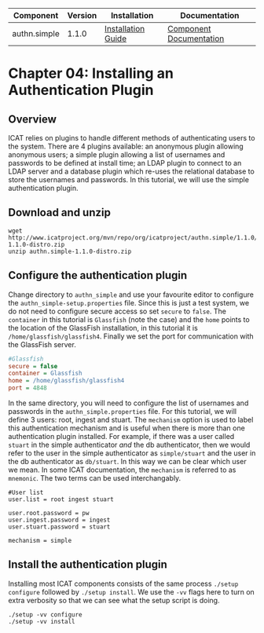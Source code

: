 | Component     | Version | Installation                                                                                  | Documentation |
| ---------     | ------- | ------------                                                                                  | ------------- |
| authn.simple  | 1.1.0   | [Installation Guide](https://repo.icatproject.org/site/authn/simple/1.1.0/installation.html)  | [Component Documentation](https://repo.icatproject.org/site/authn/simple/1.1.0/index.html) |

Chapter 04: Installing an Authentication Plugin
==============================================

Overview
--------

ICAT relies on plugins to handle different methods of authenticating users to the system. There are 4 plugins available: an anonymous plugin allowing anonymous users; a simple plugin allowing a list of usernames and passwords to be defined at install time; an LDAP plugin to connect to an LDAP server and a database plugin which re-uses the relational database to store the usernames and passwords. In this tutorial, we will use the simple authentication plugin.

Download and unzip
------------------

```Shell
wget http://www.icatproject.org/mvn/repo/org/icatproject/authn.simple/1.1.0/authn.simple-1.1.0-distro.zip
unzip authn.simple-1.1.0-distro.zip
```

Configure the authentication plugin
-----------------------------------

Change directory to `authn_simple` and use your favourite editor to configure the `authn_simple-setup.properties` file. Since this is just a test system, we do not need to configure secure access so set `secure` to `false`. The `container` in this tutorial is `Glassfish` (note the case) and the `home` points to the location of the GlassFish installation, in this tutorial it is `/home/glassfish/glassfish4`. Finally we set the port for communication with the GlassFish server.

```INI
#Glassfish
secure = false
container = Glassfish
home = /home/glassfish/glassfish4
port = 4848
```

In the same directory, you will need to configure the list of usernames and passwords in the `authn_simple.properties` file. For this tutorial, we will define 3 users: root, ingest and stuart. The `mechanism` option is used to label this authentication mechanism and is useful when there is more than one authentication plugin installed. For example, if there was a user called `stuart` in the simple authenticator *and* the db authenticator, then we would refer to the user in the simple authenticator as `simple/stuart` and the user in the db authenticator as `db/stuart`. In this way we can be clear which user we mean. In some ICAT documentation, the `mechanism` is referred to as `mnemonic`. The two terms can be used interchangably.

```Shell
#User list
user.list = root ingest stuart

user.root.password = pw
user.ingest.password = ingest
user.stuart.password = stuart

mechanism = simple
```

Install the authentication plugin
---------------------------------

Installing most ICAT components consists of the same process `./setup configure` followed by `./setup install`. We use the `-vv` flags here to turn on extra verbosity so that we can see what the setup script is doing.

```Shell
./setup -vv configure
./setup -vv install
```
